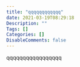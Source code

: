 ```yaml
---
title: "qqqqqqqqqqqq"
date: 2021-03-19T08:29:18
Description: ""
Tags: []
Categories: []
DisableComments: false
---
```

qqqqqqqqqqqqqqqqq

